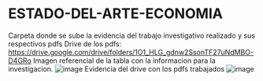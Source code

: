 # ESTADO-DEL-ARTE-ECONOMIA
Carpeta donde se sube la evidencia del trabajo investigativo realizado y sus respectivos pdfs
Drive de los pdfs:
https://drive.google.com/drive/folders/1O1_HLG_gdnw2SsonTF27uNdMBO-D4GRo
Imagen referencial de la tabla con la informacion para la investigacion.
![image](https://github.com/HolgerCG/ESTADO-DEL-ARTE-ECONOMIA/assets/108628020/6cdeec3f-f5cb-4aa7-9b99-e762bff06291)
Evidencia del drive con los pdfs trabajados
![image](https://github.com/HolgerCG/ESTADO-DEL-ARTE-ECONOMIA/assets/108628020/a5537086-cde5-44e7-9f15-849a6f7abd69)

